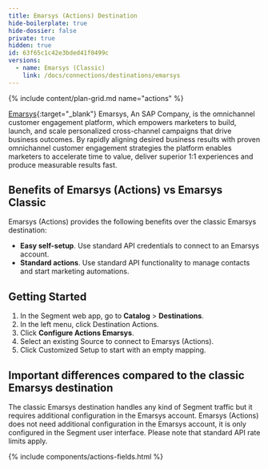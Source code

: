 ```yaml
---
title: Emarsys (Actions) Destination
hide-boilerplate: true
hide-dossier: false
private: true
hidden: true
id: 63f65c1c42e3bded41f0499c
versions:
  - name: Emarsys (Classic)
    link: /docs/connections/destinations/emarsys
---
```

{% include content/plan-grid.md name="actions" %}

[Emarsys](https://www.emarsys.com){:target="_blank"} Emarsys, An SAP Company, is the omnichannel customer engagement platform, which empowers marketers to build, launch, and scale personalized cross-channel campaigns that drive business outcomes. By rapidly aligning desired business results with proven omnichannel customer engagement strategies the platform enables marketers to accelerate time to value, deliver superior 1:1 experiences and produce measurable results fast.


## Benefits of Emarsys (Actions) vs Emarsys Classic

Emarsys (Actions) provides the following benefits over the classic Emarsys destination:

- **Easy self-setup**. Use standard API credentials to connect to an Emarsys account.
- **Standard actions**. Use standard API functionality to manage contacts and start marketing automations.


## Getting Started

1. In the Segment web app, go to **Catalog** > **Destinations**.
2. In the left menu, click Destination Actions.
3. Click **Configure Actions Emarsys**.
4. Select an existing Source to connect to Emarsys (Actions).
5. Click Customized Setup to start with an empty mapping.

## Important differences compared to the classic Emarsys destination

The classic Emarsys destination handles any kind of Segment traffic but it requires additional configuration in the Emarsys account. Emarsys (Actions) does not need additional configuration in the Emarsys account, it is only configured in the Segment user interface. 
Please note that standard API rate limits apply. 

{% include components/actions-fields.html %}

